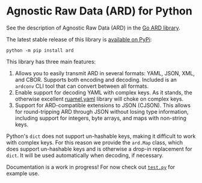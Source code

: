 Agnostic Raw Data (ARD) for Python
==================================

See the description of Agnostic Raw Data (ARD) in the
[Go ARD library](https://github.com/tliron/go-ard).

The latest stable release of this library is
[available on PyPi](https://pypi.org/project/ard/):

    python -m pip install ard

This library has three main features:

1. Allows you to easily transmit ARD in several formats: YAML, JSON, XML, and
   CBOR. Supports both encoding and decoding. Included is an `ardconv` CLI
   tool that can convert between all formats.
2. Enable support for decoding YAML with complex keys. As it stands, the
   otherwise excellent [ruamel.yaml](https://pypi.org/project/ruamel.yaml/)
   library will choke on complex keys.
3. Support for ARD-compatible extensions to JSON (CJSON). This allows for
   round-tripping ARD through JSON without losing type information, including
   support for integers, byte arrays, and maps with non-string keys.

Python's `dict` does not support un-hashable keys, making it difficult to work
with complex keys. For this reason we provide the `ard.Map` class, which does
support un-hashable keys and is otherwise a drop-in replacement for `dict`. It
will be used automatically when decoding, if necessary.

Documentation is a work in progress! For now check out [`test.py`](test.py)
for example use.
